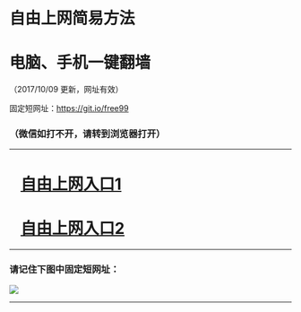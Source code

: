 ﻿# 自由上网简易方法

# 电脑、手机一键翻墙

（2017/10/09 更新，网址有效）

固定短网址：https://git.io/free99

### （微信如打不开，请转到浏览器打开）


***





# &nbsp;&nbsp; <a href="http://ft965315501.fwq-tz-1001.info/fwqtz01.html?t=100900128733 " target="_blank">自由上网入口1</a>
# &nbsp;&nbsp; <a href="http://ft14125262.fwq-tz-1002.info/fwqtz02.html?t=100900116231 " target="_blank">自由上网入口2</a>
***

### 请记住下图中固定短网址：

<img src="https://s3-us-west-2.amazonaws.com/fwq-1001/yjfq-20170905okok.png" /> 


***

